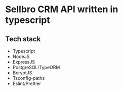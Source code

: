 # Sellbro CRM API written in typescript

## Tech stack

* Typescript
* NodeJS
* ExpressJS
* PostgreSQL/TypeORM
* BcryptJS
* Tsconfig-paths
* Eslint/Prettier
